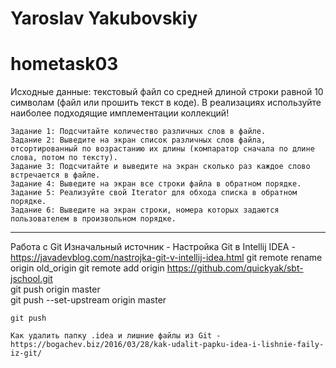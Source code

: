 # Yaroslav Yakubovskiy

# hometask03

 Исходные данные: текстовый файл со средней длиной строки равной 10 символам (файл или прошить текст в коде).
    В реализациях используйте наиболее подходящие имплементации коллекций!

    Задание 1: Подсчитайте количество различных слов в файле.
    Задание 2: Выведите на экран список различных слов файла, отсортированный по возрастанию их длины (компаратор сначала по длине слова, потом по тексту).
    Задание 3: Подсчитайте и выведите на экран сколько раз каждое слово встречается в файле.
    Задание 4: Выведите на экран все строки файла в обратном порядке.
    Задание 5: Реализуйте свой Iterator для обхода списка в обратном порядке.
    Задание 6: Выведите на экран строки, номера которых задаются пользователем в произвольном порядке.



--- 

Работа с Git
    Изначальный источник - 
    Настройка Git в Intellij IDEA - 
        https://javadevblog.com/nastrojka-git-v-intellij-idea.html
    git remote rename origin old_origin
    git remote add origin https://github.com/quickyak/sbt-jschool.git    
    git push origin master  
    git push --set-upstream origin master
    
    git push
    
    Как удалить папку .idea и лишние файлы из Git - https://bogachev.biz/2016/03/28/kak-udalit-papku-idea-i-lishnie-faily-iz-git/
    
